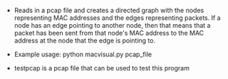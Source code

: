 - Reads in a pcap file and creates a directed graph with the nodes representing MAC addresses and the edges representing packets. If a node has an edge pointing to another node, then that means that a packet has been sent from that node's MAC address to the MAC address at the node that the edge is pointing to.

- Example usage: python macvisual.py pcap_file

- testpcap is a pcap file that can be used to test this program
